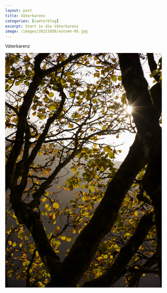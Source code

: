 ```yaml
---
layout: post
title: Väterkarenz
categories: [vaeterblog]
excerpt: Start in die Väterkarenz
image: /images/20221030/autumn-05.jpg
---
```


Väterkarenz

![Autumn in Lunz am See](../images/20221030/autumn-10.jpg)
